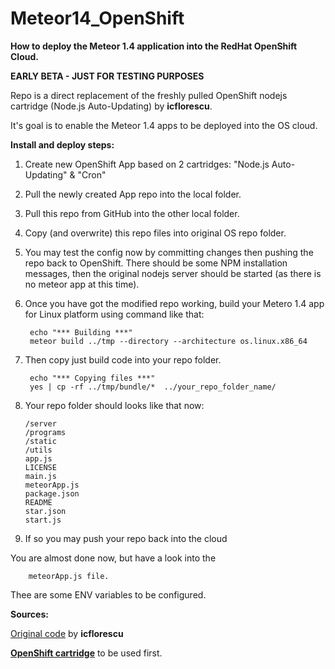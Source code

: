 # Meteor14_OpenShift

**How to deploy the Meteor 1.4 application into the RedHat OpenShift Cloud.**

**EARLY BETA - JUST FOR TESTING PURPOSES** 

Repo is a direct replacement of the freshly pulled OpenShift nodejs cartridge (Node.js Auto-Updating) by **icflorescu**.

It's goal is to enable the Meteor 1.4 apps to be deployed into the OS cloud.

**Install and deploy steps:**

1. Create new OpenShift App based on 2 cartridges: "Node.js Auto-Updating" & "Cron"
2. Pull the newly created App repo into the local folder.
3. Pull this repo from GitHub into the other local folder.
4. Copy (and overwrite) this repo files into original OS repo folder.
5. You may test the config now by committing changes then pushing the repo back to OpenShift. There should be some NPM installation messages, then the original nodejs server should be started (as there is no meteor app at this time).
6. Once you have got the modified repo working, build your Metero 1.4 app for Linux platform using command like that:

        echo "*** Building ***"
        meteor build ../tmp --directory --architecture os.linux.x86_64

7. Then copy just build code into your repo folder.
      
        echo "*** Copying files ***"
        yes | cp -rf ../tmp/bundle/*  ../your_repo_folder_name/

8.  Your repo folder should looks like that now:
        
        /server  
        /programs  
        /static  
        /utils
        app.js  
        LICENSE  
        main.js  
        meteorApp.js  
        package.json  
        README  
        star.json  
        start.js  

9. If so you may push your repo back into the cloud 

You are almost done now, but have a look into the
        
        meteorApp.js file. 

Thee are some ENV variables to be configured.

**Sources:**

[Original code](https://github.com/icflorescu/openshift-cartridge-nodejs) by **icflorescu**

[**OpenShift cartridge**](https://hub.openshift.com/quickstarts/243-node-js-latest) to be used first.

